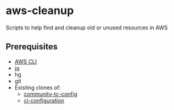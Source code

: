 # aws-cleanup
Scripts to help find and cleanup old or unused resources in AWS

## Prerequisites
* [AWS CLI](https://aws.amazon.com/cli/)
* [jq](https://stedolan.github.io/jq/)
* hg
* git
* Existing clones of:
  * [community-tc-config](https://github.com/mozilla/community-tc-config)
  * [ci-configuration](https://hg.mozilla.org/ci/ci-configuration/)
